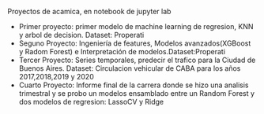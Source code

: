 Proyectos de acamica, en notebook de jupyter lab 
   - Primer proyecto: primer modelo de machine learning de regresion, KNN y arbol de decision. Dataset: Properati 
   - Seguno Proyecto: Ingeniería de features, Modelos avanzados(XGBoost y Radom Forest) e Interpretación de modelos.Dataset:Properati 
   - Tercer Proyecto: Series temporales, predecir el trafico para la Ciudad de Buenos Aires. Dataset: Circulacion vehicular de CABA para los años 2017,2018,2019 y 2020
   - Cuarto Proyecto: Informe final de la carrera donde se hizo una analisis trimestral y se probo un modelos ensamblado entre un Random Forest y dos modelos de regresion: LassoCV y Ridge
